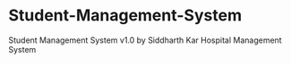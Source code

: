 # Student-Management-System
Student Management System v1.0 by Siddharth Kar
Hospital Management System

